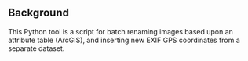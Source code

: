 ## Background

This Python tool is a script for batch renaming images based upon an attribute table (ArcGIS), and inserting new EXIF GPS coordinates from a separate dataset. 